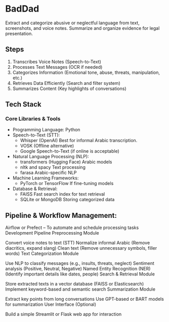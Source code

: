 # BadDad
Extract and categorize abusive or neglectful language from text, screenshots, and voice notes. Summarize and organize evidence for legal presentation. 

## Steps
1. Transcribes Voice Notes (Speech-to-Text)
2. Processes Text Messages (OCR if needed)
3. Categorizes Information (Emotional tone, abuse, threats, manipulation, etc.)
4. Retrieves Data Efficiently (Search and filter system)
5. Summarizes Content (Key highlights of conversations)


## Tech Stack
### Core Libraries & Tools
- Programming Language: Python
- Speech-to-Text (STT):
  - Whisper (OpenAI) Best for informal Arabic transcription.
  - VOSK (Offline alternative)
  - Google Speech-to-Text (if online is acceptable)
- Natural Language Processing (NLP):
  - transformers (Hugging Face) Arabic models
  - nltk and spacy  Text processing
  - farasa Arabic-specific NLP
- Machine Learning Frameworks:
  - PyTorch or TensorFlow If fine-tuning models
- Database & Retrieval:
  - FAISS Fast search index for text retrieval
  - SQLite or MongoDB Storing categorized data

## Pipeline & Workflow Management:
Airflow or Prefect – To automate and schedule processing tasks
Development Pipeline
Preprocessing Module

Convert voice notes to text (STT)
Normalize informal Arabic (Remove diacritics, expand slang)
Clean text (Remove unnecessary symbols, filler words)
Text Categorization Module

Use NLP to classify messages (e.g., insults, threats, neglect)
Sentiment analysis (Positive, Neutral, Negative)
Named Entity Recognition (NER) (Identify important details like dates, people)
Search & Retrieval Module

Store extracted texts in a vector database (FAISS or Elasticsearch)
Implement keyword-based and semantic search
Summarization Module

Extract key points from long conversations
Use GPT-based or BART models for summarization
User Interface (Optional)

Build a simple Streamlit or Flask web app for interaction
